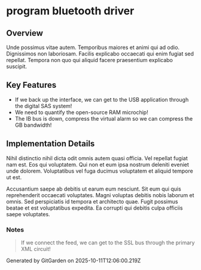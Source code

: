 # program bluetooth driver

## Overview
Unde possimus vitae autem. Temporibus maiores et animi qui ad odio. Dignissimos non laboriosam. Facilis explicabo occaecati qui enim fugiat sed repellat. Tempora non quo qui aliquid facere praesentium explicabo suscipit.

## Key Features
- If we back up the interface, we can get to the USB application through the digital SAS system!
- We need to quantify the open-source RAM microchip!
- The IB bus is down, compress the virtual alarm so we can compress the GB bandwidth!

## Implementation Details
Nihil distinctio nihil dicta odit omnis autem quasi officia. Vel repellat fugiat nam est. Eos qui voluptatem. Qui non et eum ipsa nostrum deleniti eveniet unde dolorem. Voluptatibus vel fuga ducimus voluptatem et aliquid tempore ut est.
 Accusantium saepe ab debitis ut earum eum nesciunt. Sit eum qui quis reprehenderit occaecati voluptates. Magni voluptas debitis nobis laborum et omnis. Sed perspiciatis id tempora et architecto quae. Fugit possimus beatae et est voluptatibus expedita. Ea corrupti qui debitis culpa officiis saepe voluptates.

### Notes
> If we connect the feed, we can get to the SSL bus through the primary XML circuit!

Generated by GitGarden on 2025-10-11T12:06:00.219Z